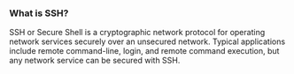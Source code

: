 ### What is SSH?
SSH or Secure Shell is a cryptographic network protocol for operating network services securely over an unsecured network. 
Typical applications include remote command-line, login, and remote command execution, but any network service can be secured with SSH.
